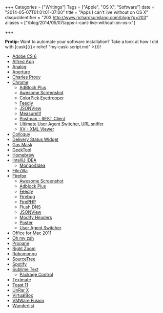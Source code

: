 +++
Categories = ["Writings"]
Tags = ["Apple", "OS X", "Software"]
date = "2014-05-07T01:01:01-07:00"
title = "Apps I can't live without on OS X"
disqusIdentifier = "203 http://www.richardsumilang.com/blog/?p=203"
aliases = ["/blog/2014/05/07/apps-i-cant-live-without-on-os-x"]

+++

**Protip:** Want to automate your software installation? Take a look at how I
did with [cask]({{< relref "my-cask-script.md" >}})!


* [Adobe CS 6](http://www.adobe.com/products/cs6.html)
* [Alfred App](http://www.alfredapp.com)
* [Analog](https://itunes.apple.com/us/app/analog/id418343177?mt=12)
*	[Aperture](https://www.apple.com/aperture/)
* [Charles Proxy](http://www.charlesproxy.com/)
* [Chrome](https://www.google.com/chrome/browser/)
  * [AdBlock Plus](https://chrome.google.com/webstore/detail/adblock-plus/cfhdojbkjhnklbpkdaibdccddilifddb?hl=en-US)
  * [Awesome Screenshot](https://chrome.google.com/extensions/detail/alelhddbbhepgpmgidjdcjakblofbmce)
  * [ColorPick Eyedropper](https://chrome.google.com/webstore/detail/colorpick-eyedropper/ohcpnigalekghcmgcdcenkpelffpdolg?hl=en)
  * [Feedly](https://chrome.google.com/webstore/detail/feedly-news-blogs-and-you/hipbfijinpcgfogaopmgehiegacbhmob)
  * [JSONView](https://chrome.google.com/webstore/detail/jsonview/chklaanhfefbnpoihckbnefhakgolnmc)
  * [MeasureIt!](https://chrome.google.com/webstore/detail/measureit/pokhcahijjfkdccinalifdifljglhclm?hl=en)
  * [Postman - REST Client](https://chrome.google.com/webstore/detail/postman-rest-client/fdmmgilgnpjigdojojpjoooidkmcomcm)
  * [Ultimate User Agent Switcher, URL sniffer](https://chrome.google.com/webstore/detail/ljfpjnehmoiabkefmnjegmpdddgcdnpo)
  * [XV - XML Viewer](https://chrome.google.com/webstore/detail/xv-%E2%80%94-xml-viewer/eeocglpgjdpaefaedpblffpeebgmgddk)
* [Colloquy](http://colloquy.info)
* [Delivery Status Widget](http://junecloud.com/software/mac/delivery-status.html)
* [Gas Mask](http://www.clockwise.ee/gasmask/)
* [GeekTool](http://projects.tynsoe.org/en/geektool/)
* [Homebrew](http://brew.sh)
* [IntelliJ IDEA](http://www.jetbrains.com/idea/)
  * [Mongo4Idea](https://github.com/dboissier/mongo4idea)
* [FileZilla](https://filezilla-project.org/)
* [Firefox](http://www.getfirefox.com)
  * [Awesome Screenshot](https://addons.mozilla.org/en-US/firefox/addon/awesome-screenshot-capture-/)
  * [Adblock Plus](https://adblockplus.org/en/firefox)
  * [Feedly](https://addons.mozilla.org/en-US/firefox/addon/awesome-screenshot-capture-/)
  * [Firebug](http://www.getfirebug.com)
  * [FirePHP](http://www.firephp.org)
  * [Flush DNS](https://addons.mozilla.org/en-us/firefox/addon/dns-flusher/)
  * [JSONView](http://jsonview.com/)
  * [Modify Headers](https://addons.mozilla.org/en-US/firefox/addon/modify-headers/)
  * [Poster](http://code.google.com/p/poster-extension/)
  * [User Agent Switcher](http://chrispederick.com/work/user-agent-switcher/)
* [Office for Mac 2011](http://www.microsoftstore.com/store/msusa/en_US/pdp/Office-for-Mac-Home-and-Student-2011/productID.253736200)
* [Oh my zsh](https://github.com/robbyrussell/oh-my-zsh)
* [Propane](http://propaneapp.com/)
* [Right Zoom](http://www.blazingtools.com/right_zoom_mac.html)
* [Robomongo](http://robomongo.org/)
* [SourceTree](http://www.sourcetreeapp.com/)
* [Spotify](https://www.spotify.com/)
* [Sublime Text](http://www.sublimetext.com)
  * [Package Control](https://sublime.wbond.net/installation)
* [Textmate](http://macromates.com/)
* [Toast 11](http://www.roxio.com/enu/products/toast/default.html)
* [UnRar X](http://www.unrarx.com/)
* [VirtualBox](https://www.virtualbox.org/)
* [VMWare Fusion](http://store.vmware.com/store/vmware/en_US/DisplayProductDetailsPage/ThemeID.2485600/productID.285051300)
* [Wunderlist](https://www.wunderlist.com/)
